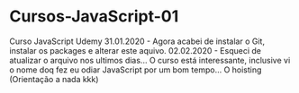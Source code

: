 # Cursos-JavaScript-01
Curso JavaScript Udemy
31.01.2020 - Agora acabei de instalar o Git, instalar os packages e alterar este aquivo.
02.02.2020 - Esqueci de atualizar o arquivo nos ultimos dias... O curso está interessante, inclusive vi o nome doq fez eu odiar JavaScript por um bom tempo... O hoisting (Orientação a nada kkk)
